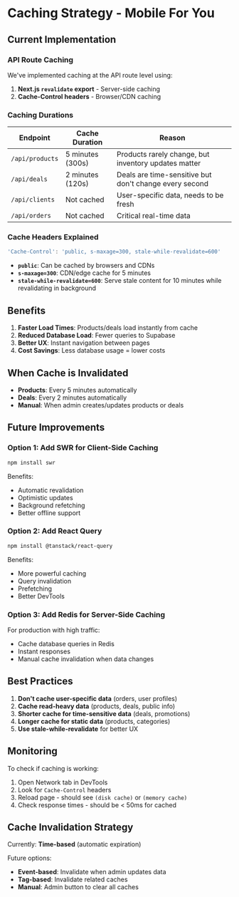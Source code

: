 # Caching Strategy - Mobile For You

## Current Implementation

### API Route Caching

We've implemented caching at the API route level using:
1. **Next.js `revalidate` export** - Server-side caching
2. **Cache-Control headers** - Browser/CDN caching

### Caching Durations

| Endpoint | Cache Duration | Reason |
|----------|---------------|--------|
| `/api/products` | 5 minutes (300s) | Products rarely change, but inventory updates matter |
| `/api/deals` | 2 minutes (120s) | Deals are time-sensitive but don't change every second |
| `/api/clients` | Not cached | User-specific data, needs to be fresh |
| `/api/orders` | Not cached | Critical real-time data |

### Cache Headers Explained

```javascript
'Cache-Control': 'public, s-maxage=300, stale-while-revalidate=600'
```

- **`public`**: Can be cached by browsers and CDNs
- **`s-maxage=300`**: CDN/edge cache for 5 minutes
- **`stale-while-revalidate=600`**: Serve stale content for 10 minutes while revalidating in background

## Benefits

1. **Faster Load Times**: Products/deals load instantly from cache
2. **Reduced Database Load**: Fewer queries to Supabase
3. **Better UX**: Instant navigation between pages
4. **Cost Savings**: Less database usage = lower costs

## When Cache is Invalidated

- **Products**: Every 5 minutes automatically
- **Deals**: Every 2 minutes automatically
- **Manual**: When admin creates/updates products or deals

## Future Improvements

### Option 1: Add SWR for Client-Side Caching

```bash
npm install swr
```

Benefits:
- Automatic revalidation
- Optimistic updates
- Background refetching
- Better offline support

### Option 2: Add React Query

```bash
npm install @tanstack/react-query
```

Benefits:
- More powerful caching
- Query invalidation
- Prefetching
- Better DevTools

### Option 3: Add Redis for Server-Side Caching

For production with high traffic:
- Cache database queries in Redis
- Instant responses
- Manual cache invalidation when data changes

## Best Practices

1. **Don't cache user-specific data** (orders, user profiles)
2. **Cache read-heavy data** (products, deals, public info)
3. **Shorter cache for time-sensitive data** (deals, promotions)
4. **Longer cache for static data** (products, categories)
5. **Use stale-while-revalidate** for better UX

## Monitoring

To check if caching is working:
1. Open Network tab in DevTools
2. Look for `Cache-Control` headers
3. Reload page - should see `(disk cache)` or `(memory cache)`
4. Check response times - should be < 50ms for cached

## Cache Invalidation Strategy

Currently: **Time-based** (automatic expiration)

Future options:
- **Event-based**: Invalidate when admin updates data
- **Tag-based**: Invalidate related caches
- **Manual**: Admin button to clear all caches

